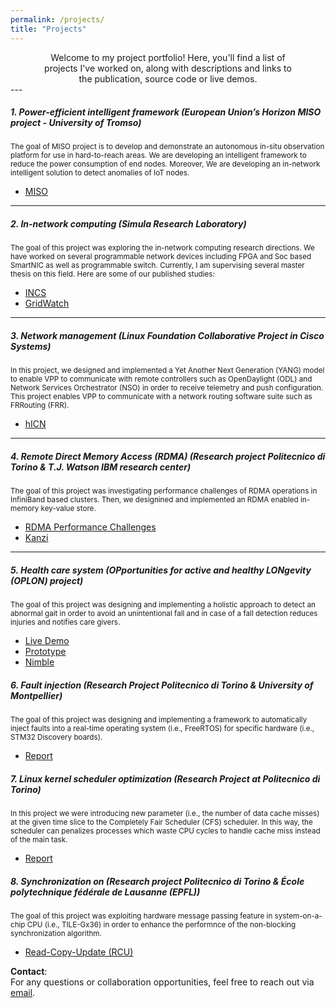 ```yaml
---
permalink: /projects/
title: "Projects"
---
```

<p align="center" style="font-size: 14px; width: 80%; margin: auto;">
Welcome to my project portfolio! Here, you'll find a list of projects I've worked on, along with descriptions and links to the publication, source code or live demos.
</p>
---

##### 1. **Power-efficient intelligent framework (European Union’s Horizon MISO project - University of Tromso)**
<small>The goal of MISO project is to develop and demonstrate an autonomous in-situ observation platform for use in hard-to-reach areas. We are developing an intelligent framework to reduce the power consumption of end nodes. Moreover, We are developing an in-network intelligent solution to detect anomalies of IoT nodes.</small>

- [MISO](https://miso.nilu.no/)

---

##### 2. **In-network computing (Simula Research Laboratory)**
<small>The goal of this project was exploring the in-network computing research directions. We have worked on several programmable network devices including FPGA and Soc based SmartNIC as well as programmable switch. Currently, I am supervising several master thesis on this field. Here are some of our published studies:</small>
 
- [INCS](https://eng.ox.ac.uk/computing/projects/in-network-ml/incs/)  
- [GridWatch](https://ora.ox.ac.uk/objects/uuid:cae1d460-3da1-4a5e-940e-05eb147a061c/files/svx021g97w)

---

##### 3. **Network management (Linux Foundation Collaborative Project in Cisco Systems)**

<small>In this project, we designed and implemented a Yet Another Next Generation (YANG) model to enable VPP to communicate with remote controllers such as OpenDaylight (ODL) and Network Services Orchestrator (NSO) in order to receive telemetry and push configuration. This project enables VPP to communicate with a network routing software suite such as FRRouting (FRR).</small>

- [hICN](https://fd.io/documentation/hicn/)


---

##### 4. **Remote Direct Memory Access (RDMA) (Research project Politecnico di Torino & T.J. Watson IBM research center)**
<small>The goal of this project was investigating performance challenges of RDMA operations in InfiniBand based clusters. Then,
we designined and implemented an RDMA enabled in-memory key-value store.</small>
 
- [RDMA Performance Challenges](https://ieeexplore.ieee.org/document/9119827)  
- [Kanzi](https://dl.acm.org/doi/pdf/10.1145/3007592.3007594)

---

##### 5. **Health care system (OPportunities for active and healthy LONgevity (OPLON) project)**
<small>The goal of this project was designing and implementing a holistic approach to detect an abnormal gait in order to avoid an unintentional fall and in case of a fall detection reduces injuries and notifies care givers.</small>

- [Live Demo](https://www.youtube.com/watch?v=sSHnJjh9cuU)  
- [Prototype](https://www.youtube.com/watch?v=hFUb9xeWKbA)
- [Nimble](https://www.researchgate.net/profile/Masoud-Hemmatpour/publication/358139568_A_kinematic-based_indoor_fall_surveillance/links/61f26c0d5779d35951da4fa8/A-kinematic-based-indoor-fall-surveillance.pdf)

##### 6. **Fault injection (Research Project Politecnico di Torino & University of Montpellier)**
<small>The goal of this project was designing and implementing a framework to automatically inject faults into a real-time operating system (i.e., FreeRTOS) for specific hardware (i.e., STM32 Discovery boards).</small>

- [Report](https://www.researchgate.net/publication/383794179_Operating_systems_Fault_injection_on_scheduler_using_FreeRTOS)


##### 7. **Linux kernel scheduler optimization (Research Project at Politecnico di Torino)**
<small>In this project we were introducing new parameter (i.e., the number of data cache misses) at the given time slice to the Completely Fair Scheduler (CFS) scheduler. In this way, the scheduler can penalizes processes which waste CPU cycles to handle cache miss instead of the main task.</small>


- [Report](https://www.researchgate.net/publication/383057404_Change_scheduling_priority_according_to_cache_miss_rate)  


##### 8. **Synchronization on  (Research project Politecnico di Torino & École polytechnique fédérale de Lausanne (EPFL))**
<small>The goal of this project was exploiting hardware message passing feature in system-on-a-chip CPU (i.e., TILE-Gx36) in order to enhance the performnce of the non-blocking synchronization algorithm.</small>

- [Read-Copy-Update (RCU)](https://www.researchgate.net/publication/383793970_READ_COPY_UPDATE_SYNCHRONIZATION_IMPROVEMENT_BY_HARDWARE_MESSAGE_PASSING)  


**Contact**:  
For any questions or collaboration opportunities, feel free to reach out via [email](mailto:mashemat@gmail.com).


